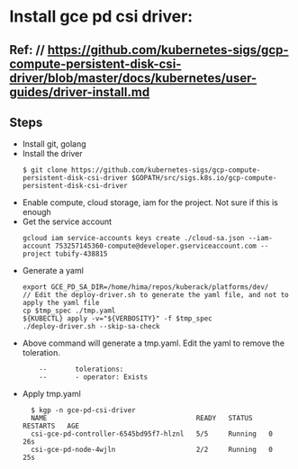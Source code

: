 
# Install gce pd csi driver:

##  Ref: // https://github.com/kubernetes-sigs/gcp-compute-persistent-disk-csi-driver/blob/master/docs/kubernetes/user-guides/driver-install.md

## Steps
 - Install git, golang
 - Install the driver
   ```
   $ git clone https://github.com/kubernetes-sigs/gcp-compute-persistent-disk-csi-driver $GOPATH/src/sigs.k8s.io/gcp-compute-persistent-disk-csi-driver
   ```
 - Enable compute, cloud storage, iam for the project. Not sure if this is enough
 - Get the service account
   ```
   gcloud iam service-accounts keys create ./cloud-sa.json --iam-account 753257145360-compute@developer.gserviceaccount.com --project tubify-438815
 - Generate a yaml
   ```
   export GCE_PD_SA_DIR=/home/hima/repos/kuberack/platforms/dev/
   // Edit the deploy-driver.sh to generate the yaml file, and not to apply the yaml file
   cp $tmp_spec ./tmp.yaml
   ${KUBECTL} apply -v="${VERBOSITY}" -f $tmp_spec
   ./deploy-driver.sh --skip-sa-check
   ```
 - Above command will generate a tmp.yaml. Edit the yaml to remove the toleration.
   ```
       --       tolerations:
       --       - operator: Exists
   ```
 - Apply tmp.yaml
   ```
     $ kgp -n gce-pd-csi-driver
     NAME                                     READY   STATUS    RESTARTS   AGE
     csi-gce-pd-controller-6545bd95f7-hlznl   5/5     Running   0          26s
     csi-gce-pd-node-4wjln                    2/2     Running   0          25s
   ```


